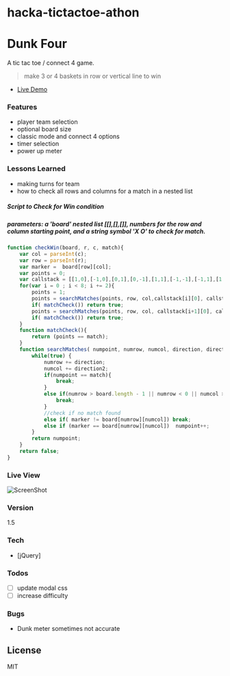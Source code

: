 # hacka-tictactoe-athon

# Dunk Four

A tic tac toe / connect 4 game.
> make 3 or 4 baskets in row or vertical line to win

- [Live Demo](http://nealcloud.github.io/dunk-four/) 

### Features
  - player team selection
  - optional board size
  - classic mode and connect 4 options
  - timer selection
  - power up meter
  
### Lessons Learned
 - making turns for team
 - how to check all rows and columns for a match in a nested list
 

##### Script to Check for Win condition
##### parameters: a 'board' nested list [[],[],[]], numbers for the row and column starting point, and a string symbol 'X O' to check for match. 
```javascript
function checkWin(board, r, c, match){
    var col = parseInt(c);
    var row = parseInt(r);
    var marker =  board[row][col];
    var points = 0;
    var callstack = [[1,0],[-1,0],[0,1],[0,-1],[1,1],[-1,-1],[-1,1],[1,-1]];
    for(var i = 0 ; i < 8; i += 2){
        points = 1;
        points = searchMatches(points, row, col,callstack[i][0], callstack[i][1]);
        if( matchCheck()) return true;
        points = searchMatches(points, row, col, callstack[i+1][0], callstack[i+1][1]);
        if( matchCheck()) return true;
    }
    function matchCheck(){
        return (points == match);
    }
    function searchMatches( numpoint, numrow, numcol, direction, direction2){
        while(true) {
            numrow += direction;
            numcol += direction2;
            if(numpoint == match){
                break;
            }
            else if(numrow > board.length - 1 || numrow < 0 || numcol > board.length - 1 || numcol < 0){
                break;
            }
            //check if no match found
            else if( marker != board[numrow][numcol]) break;
            else if (marker == board[numrow][numcol])  numpoint++;
        }
        return numpoint;
    }
    return false;
}
```
### Live View
![ScreenShot](https://nealcloud.github.io/assets/img/c1.png)

### Version
1.5

### Tech
* [jQuery]

### Todos
 - [ ] update modal css
 - [ ] increase difficulty

### Bugs
 - Dunk meter sometimes not accurate
 
License
----
MIT

